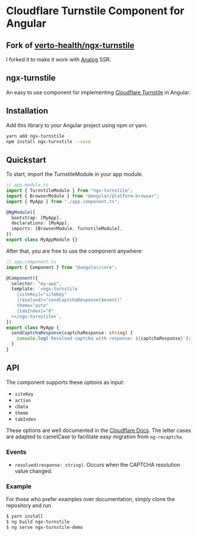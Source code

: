 # Cloudflare Turnstile Component for Angular

## Fork of [verto-health/ngx-turnstile](https://github.com/verto-health/ngx-turnstile)
I forked it to make it work with [Analog](https://github.com/analogjs/analog) SSR.

## ngx-turnstile

An easy to use component for implementing [Cloudflare Turnstile](https://blog.cloudflare.com/turnstile-private-captcha-alternative/) in Angular.

## Installation

Add this library to your Angular project using npm or yarn.

```bash
yarn add ngx-turnstile
npm install ngx-turnstile --save
```

## Quickstart

To start, import the TurnstileModule in your app module.

```typescript
// app.module.ts
import { TurnstileModule } from "ngx-turnstile";
import { BrowserModule } from "@angular/platform-browser";
import { MyApp } from "./app.component.ts";

@NgModule({
  bootstrap: [MyApp],
  declarations: [MyApp],
  imports: [BrowserModule, TurnstileModule],
})
export class MyAppModule {}
```

After that, you are free to use the component anywhere:

```typescript
// app.component.ts
import { Component } from "@angular/core";

@Component({
  selector: "my-app",
  template: `<ngx-turnstile
    [siteKey]="siteKey"
    (resolved)="sendCaptchaResponse($event)"
    theme="auto"
    [tabIndex]="0"
  ></ngx-turnstile>`,
})
export class MyApp {
  sendCaptchaResponse(captchaResponse: string) {
    console.log(`Resolved captcha with response: ${captchaResponse}`);
  }
}
```

## API

The component supports these options as input:

- `siteKey`
- `action`
- `cData`
- `theme`
- `tabIndex`

These options are well documented in the [Cloudflare Docs](https://developers.cloudflare.com/turnstile/get-started/client-side-rendering/#configurations). The letter cases are adapted to camelCase to facilitate easy migration from `ng-recaptcha`.

### Events

- `resolved(response: string)`. Occurs when the CAPTCHA resolution value changed.

### Example

For those who prefer examples over documentation, simply clone the repository and run

```bash
$ yarn install
$ ng build ngx-turnstile
$ ng serve ngx-turnstile-demo
```
